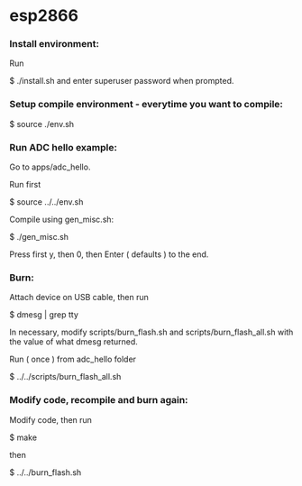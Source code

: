 # esp2866


### Install environment:

Run 

$ ./install.sh and enter superuser password when prompted.


### Setup compile environment - everytime you want to compile:


$ source ./env.sh


### Run ADC hello example:

Go to apps/adc_hello.

Run first

$ source ../../env.sh

Compile using gen_misc.sh:

$ ./gen_misc.sh

Press first y, then 0, then Enter ( defaults ) to the end.

### Burn:

Attach device on USB cable, then run

$ dmesg | grep tty

In necessary, modify scripts/burn_flash.sh and scripts/burn_flash_all.sh with the value of what dmesg returned.

Run ( once ) from adc_hello folder

$ ../../scripts/burn_flash_all.sh

### Modify code, recompile and burn again:

Modify code, then run 

$ make

then

$ ../../burn_flash.sh



